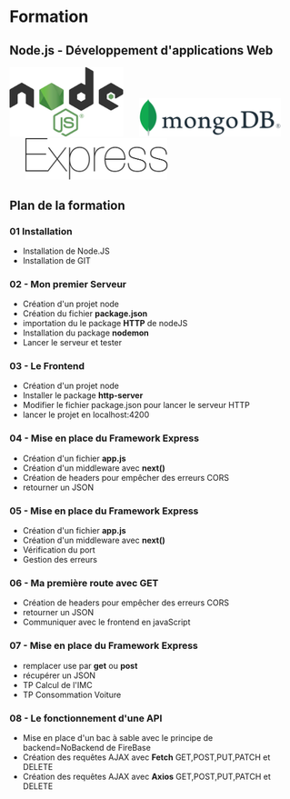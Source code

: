 
# Formation 
## Node.js - Développement d'applications Web
<img src="./img/node.svg" width="200">&nbsp;&nbsp;&nbsp;&nbsp;&nbsp;&nbsp;&nbsp;<img src="./img/mongo.svg" width="250">&nbsp;&nbsp;&nbsp;&nbsp;&nbsp;&nbsp;&nbsp;<img src="./img/express.svg" width="250">   

## Plan de la formation

### 01 Installation 
- Installation de Node.JS
- Installation de GIT

### 02 - Mon premier Serveur
- Création d'un projet node
- Création du fichier **package.json**
- importation du le package **HTTP** de nodeJS
- Installation du package **nodemon**
- Lancer le serveur et tester

### 03 - Le Frontend
- Création d'un projet node
- Installer le package **http-server**
- Modifier le fichier package.json pour lancer le serveur HTTP
- lancer le projet en localhost:4200

### 04 - Mise en place du Framework Express
- Création d'un fichier **app.js**
- Création d'un middleware avec **next()**
- Création de headers pour empêcher des erreurs CORS
- retourner un JSON

### 05 - Mise en place du Framework Express
- Création d'un fichier **app.js**
- Création d'un middleware avec **next()**
- Vérification du port
- Gestion des erreurs

### 06 - Ma première route avec GET
- Création de headers pour empêcher des erreurs CORS
- retourner un JSON
- Communiquer  avec le frontend en javaScript

### 07 - Mise en place du Framework Express
- remplacer use par **get** ou **post**
- récupérer un JSON
- TP Calcul de l'IMC
- TP Consommation Voiture 

### 08 - Le fonctionnement d'une API
- Mise en place d'un bac à sable avec le principe de backend=NoBackend de FireBase
- Création des requêtes AJAX avec **Fetch** GET,POST,PUT,PATCH et DELETE
- Création des requêtes AJAX avec **Axios** GET,POST,PUT,PATCH et DELETE
